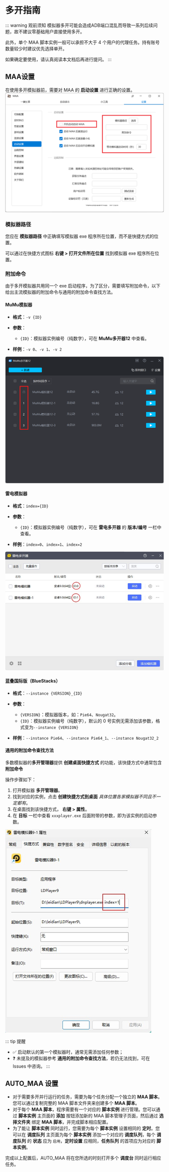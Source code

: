# 多开指南

::: warning 观前须知
模拟器多开可能会造成ADB端口混乱而导致一系列后续问题，故不建议零基础用户直接使用多开。

此外，单个 MAA 脚本实例一般可以承担不大于 4 个用户的代理任务。持有账号数量较少时建议优先选择单开。

如果确定要使用，请认真阅读本文档后再进行提问。
:::

## MAA设置

在使用多开模拟器前，需要对 MAA 的 **启动设置** 进行正确的设置。
![MAA 启动设置页](img/MAA-config.png)

### 模拟器路径

您应在 **模拟器路径** 中正确填写模拟器 exe 程序所在位置，而不是快捷方式的位置。

可以通过在快捷方式图标 **右键 > 打开文件所在位置** 找到模拟器 exe 程序所在位置。

### 附加命令

由于多开模拟器共用同一个 exe 启动程序，为了区分，需要填写附加命令，以下给出主流模拟器的附加命令与通用的附加命令查找方法。

#### MuMu模拟器

- **格式**：`-v {ID}`

- **参数**：

    - `{ID}`：模拟器实例编号（纯数字），可在 **MuMu多开器12** 中查看。

- **样例**：`-v 0`、`-v 1`、`-v 2`

![MuMu多开器查看ID](img/MuMu-config.png)

#### 雷电模拟器

- **格式**：`index={ID}`

- **参数**：

    - `{ID}`：模拟器实例编号（纯数字），可在 **雷电多开器** 的 **版本/编号** 一栏中查看。

- **样例**：`index=0`、`index=1`、`index=2`

![雷电多开器查看ID](img/leidian-multibox-id-location.png.jpg)

#### 蓝叠国际版（BlueStacks）

- **格式**：`--instance {VERSION}_{ID}`

- **参数**：

    - `{VERSION}`：模拟器版本，如：`Pie64`、`Nougat32`。
    - `{ID}`：模拟器实例编号（纯数字），默认的 0 号实例无需添加该参数，格式变为`--instance {VERSION}`

- **样例**：`--instance Pie64`、`--instance Pie64_1`、`--instance Nougat32_2`

#### 通用的附加命令查找方法

多数模拟器的**多开管理器**提供 **创建桌面快捷方式** 的功能，该快捷方式中通常包含 **附加命令**

操作步骤如下：

1. 打开模拟器 **多开管理器**。
2. 找到对应的实例，点击 **创建快捷方式到桌面** *具体位置各家模拟器不同且不一定都有*。
3. 在桌面找到该快捷方式， **右键 > 属性**。
4. 在 **目标** 一栏中查看 `xxxplayer.exe` 后面附带的参数，即为该实例的启动参数。

![展示快捷方式属性界面](img/emulator-shortcut-target.png.jpg)

::: tip 提醒
- ✅ 启动默认的第一个模拟器时，通常无需添加任何参数；
- ❓ 未提及的模拟器参考 **通用的附加命令查找方法**，若仍无法找到，可在 Issues 中咨询。
:::

## AUTO_MAA 设置

- 对于需要多开并行运行的任务，需要为每个任务分配一个独立的 **MAA 脚本**。您可以通过复制完整的 MAA 脚本文件夹来创建多个 **MAA 脚本**。
- 对于每个 **MAA 脚本**，程序需要有一个对应的 **脚本实例** 进行管理。您可以通过 **脚本实例** 主页面的 **添加** 按钮添加新的 MAA 脚本管理子页面，然后通过 **选择文件夹** 绑定 **MAA 脚本**，并完成脚本相应配置。
- 为了能让 **脚本实例** 同时运行，您需要为每个 **脚本实例** 设置相同的 **定时**。您可以在 **调度队列** 主页面为每个 **脚本实例** 添加一个对应的 **调度队列**，每个 **调度队列** 的 **状态** 应为 `启用`，**定时设置** 应相同，**任务队列** 的首项应为对应的 **脚本实例**。

完成以上配置后，AUTO_MAA 将在您所选的时刻打开多个 **调度台** 同时运行相应任务。